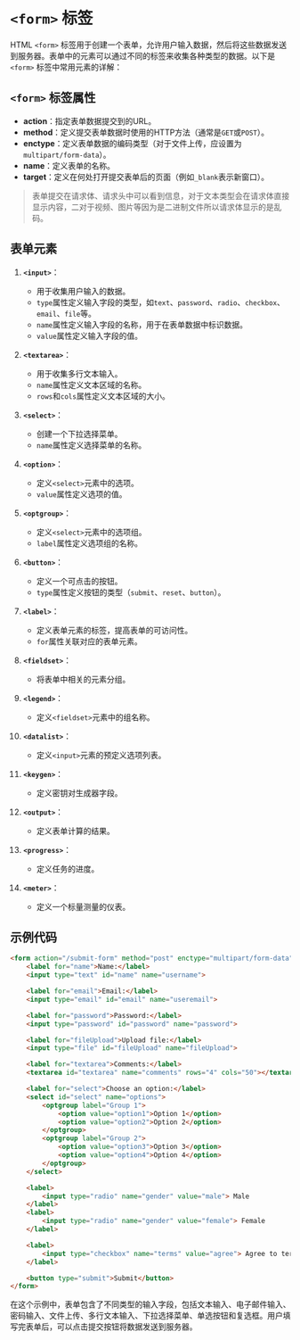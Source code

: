 # `<form>` 标签

HTML `<form>` 标签用于创建一个表单，允许用户输入数据，然后将这些数据发送到服务器。表单中的元素可以通过不同的标签来收集各种类型的数据。以下是 `<form>` 标签中常用元素的详解：

## `<form>` 标签属性

- **action**：指定表单数据提交到的URL。
- **method**：定义提交表单数据时使用的HTTP方法（通常是`GET`或`POST`）。
- **enctype**：定义表单数据的编码类型（对于文件上传，应设置为`multipart/form-data`）。
- **name**：定义表单的名称。
- **target**：定义在何处打开提交表单后的页面（例如`_blank`表示新窗口）。

> 表单提交在请求体、请求头中可以看到信息，对于文本类型会在请求体直接显示内容，二对于视频、图片等因为是二进制文件所以请求体显示的是乱码。

## 表单元素

1. **`<input>`**：
   - 用于收集用户输入的数据。
   - `type`属性定义输入字段的类型，如`text`、`password`、`radio`、`checkbox`、`email`、`file`等。
   - `name`属性定义输入字段的名称，用于在表单数据中标识数据。
   - `value`属性定义输入字段的值。

2. **`<textarea>`**：
   - 用于收集多行文本输入。
   - `name`属性定义文本区域的名称。
   - `rows`和`cols`属性定义文本区域的大小。

3. **`<select>`**：
   - 创建一个下拉选择菜单。
   - `name`属性定义选择菜单的名称。

4. **`<option>`**：
   - 定义`<select>`元素中的选项。
   - `value`属性定义选项的值。

5. **`<optgroup>`**：
   - 定义`<select>`元素中的选项组。
   - `label`属性定义选项组的名称。

6. **`<button>`**：
   - 定义一个可点击的按钮。
   - `type`属性定义按钮的类型（`submit`、`reset`、`button`）。

7. **`<label>`**：
   - 定义表单元素的标签，提高表单的可访问性。
   - `for`属性关联对应的表单元素。

8. **`<fieldset>`**：
   - 将表单中相关的元素分组。

9. **`<legend>`**：
   - 定义`<fieldset>`元素中的组名称。

10. **`<datalist>`**：
    - 定义`<input>`元素的预定义选项列表。

11. **`<keygen>`**：
    - 定义密钥对生成器字段。

12. **`<output>`**：
    - 定义表单计算的结果。

13. **`<progress>`**：
    - 定义任务的进度。

14. **`<meter>`**：
    - 定义一个标量测量的仪表。

## 示例代码

```html
<form action="/submit-form" method="post" enctype="multipart/form-data">
    <label for="name">Name:</label>
    <input type="text" id="name" name="username">

    <label for="email">Email:</label>
    <input type="email" id="email" name="useremail">

    <label for="password">Password:</label>
    <input type="password" id="password" name="password">

    <label for="fileUpload">Upload file:</label>
    <input type="file" id="fileUpload" name="fileUpload">

    <label for="textarea">Comments:</label>
    <textarea id="textarea" name="comments" rows="4" cols="50"></textarea>

    <label for="select">Choose an option:</label>
    <select id="select" name="options">
        <optgroup label="Group 1">
            <option value="option1">Option 1</option>
            <option value="option2">Option 2</option>
        </optgroup>
        <optgroup label="Group 2">
            <option value="option3">Option 3</option>
            <option value="option4">Option 4</option>
        </optgroup>
    </select>

    <label>
        <input type="radio" name="gender" value="male"> Male
    </label>
    <label>
        <input type="radio" name="gender" value="female"> Female
    </label>

    <label>
        <input type="checkbox" name="terms" value="agree"> Agree to terms and conditions
    </label>

    <button type="submit">Submit</button>
</form>
```

在这个示例中，表单包含了不同类型的输入字段，包括文本输入、电子邮件输入、密码输入、文件上传、多行文本输入、下拉选择菜单、单选按钮和复选框。用户填写完表单后，可以点击提交按钮将数据发送到服务器。
